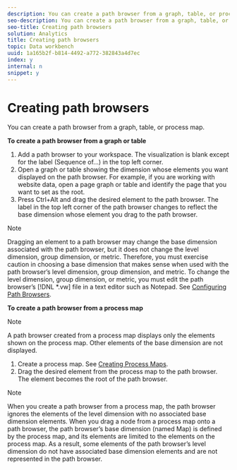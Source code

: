 ```yaml
---
description: You can create a path browser from a graph, table, or process map.
seo-description: You can create a path browser from a graph, table, or process map.
seo-title: Creating path browsers
solution: Analytics
title: Creating path browsers
topic: Data workbench
uuid: 1a165b2f-b814-4492-a772-382843a4d7ec
index: y
internal: n
snippet: y
---
```


# Creating path browsers

You can create a path browser from a graph, table, or process map.

 **To create a path browser from a graph or table**

1. Add a path browser to your workspace. The visualization is blank except for the label (Sequence of...) in the top left corner. 
1. Open a graph or table showing the dimension whose elements you want displayed on the path browser. For example, if you are working with website data, open a page graph or table and identify the page that you want to set as the root. 
1. Press Ctrl+Alt and drag the desired element to the path browser. The label in the top left corner of the path browser changes to reflect the base dimension whose element you drag to the path browser.

>[!NOTE]
>
>Dragging an element to a path browser may change the base dimension associated with the path browser, but it does not change the level dimension, group dimension, or metric. Therefore, you must exercise caution in choosing a base dimension that makes sense when used with the path browser’s level dimension, group dimension, and metric. To change the level dimension, group dimension, or metric, you must edit the path browser’s [!DNL *.vw] file in a text editor such as Notepad. See [Configuring Path Browsers](../../../data-workbench-client/c-intf-anlys-ftrs/t-config-path-brwsr.md#task_BBB3DDAA140A414F984B697C2B8202A3).

**To create a path browser from a process map**

>[!NOTE]
>
>A path browser created from a process map displays only the elements shown on the process map. Other elements of the base dimension are not displayed.

1. Create a process map. See [Creating Process Maps](../../../data-workbench-client/c-analysis-vis/c-proc-maps/c-create-proc-maps.md#concept_DAF5B14DAE7A442191611B1B9C1122BF). 
1. Drag the desired element from the process map to the path browser. The element becomes the root of the path browser.

>[!NOTE]
>
>When you create a path browser from a process map, the path browser ignores the elements of the level dimension with no associated base dimension elements. When you drag a node from a process map onto a path browser, the path browser’s base dimension (named Map) is defined by the process map, and its elements are limited to the elements on the process map. As a result, some elements of the path browser’s level dimension do not have associated base dimension elements and are not represented in the path browser.

